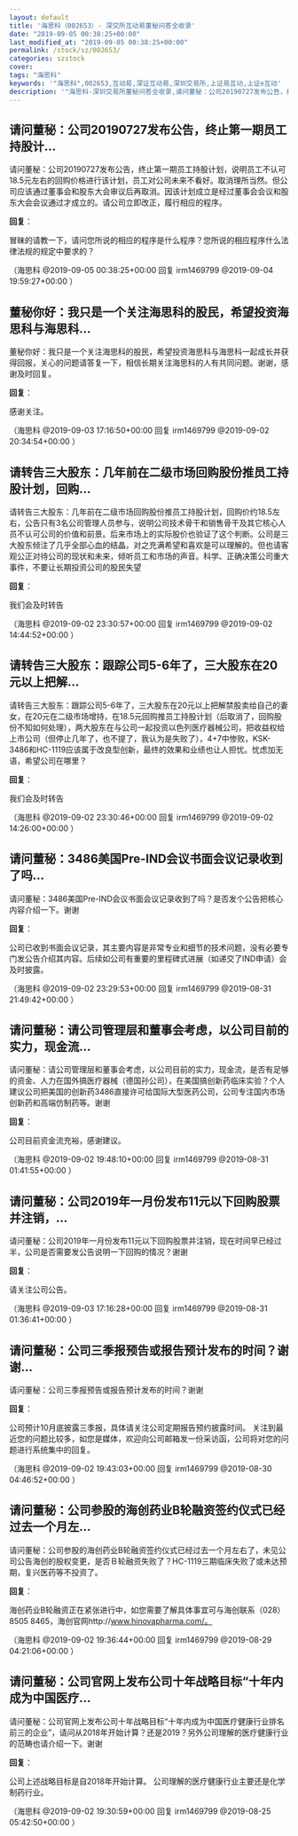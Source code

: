 ```yaml
---
layout: default
title: '海思科（002653）- 深交所互动易董秘问答全收录'
date: "2019-09-05 00:38:25+00:00"
last_modified_at: "2019-09-05 00:38:25+00:00"
permalink: /stock/sz/002653/
categories: szstock
cover: 
tags: "海思科"
keywords: '"海思科",002653,互动易,深证互动易,深圳交易所,上证易互动,上证e互动'
description: '"海思科-深圳交易所董秘问答全收录,请问董秘：公司20190727发布公告，终止第一期员工持股计划，说明员工不认可18.5元左右的回购价格进行该计划，员工对公司未来不看好。取消理所当然。但公司应该通过董事会和股东大会审议后再取消。因该计划成立是经过董事会会议和股东大会会议通过才成立的。请公司立即改正，履行相应的程序。"'
---
```


## 请问董秘：公司20190727发布公告，终止第一期员工持股计...

请问董秘：公司20190727发布公告，终止第一期员工持股计划，说明员工不认可18.5元左右的回购价格进行该计划，员工对公司未来不看好。取消理所当然。但公司应该通过董事会和股东大会审议后再取消。因该计划成立是经过董事会会议和股东大会会议通过才成立的。请公司立即改正，履行相应的程序。

**回复**：

冒昧的请教一下，请问您所说的相应的程序是什么程序？您所说的相应程序什么法律法规的规定中要求的？ 

（海思科  @2019-09-05 00:38:25+00:00 回复 irm1469799  @2019-09-04 19:59:27+00:00 ）

## 董秘你好：我只是一个关注海思科的股民，希望投资海思科与海思科...

董秘你好：我只是一个关注海思科的股民，希望投资海思科与海思科一起成长并获得回报，关心的问题请答复一下，相信长期关注海思科的人有共同问题。谢谢，感谢及时回复。

**回复**：

感谢关注。 

（海思科  @2019-09-03 17:16:50+00:00 回复 irm1469799  @2019-09-02 20:34:54+00:00 ）

## 请转告三大股东：几年前在二级市场回购股份推员工持股计划，回购...

请转告三大股东：几年前在二级市场回购股份推员工持股计划，回购价约18.5左右，公告只有3名公司管理人员参与，说明公司技术骨干和销售骨干及其它核心人员不认可公司的价值和前景。后来市场上的实际股价也验证了这个判断。公司是三大股东倾注了几乎全部心血的结晶，对之充满希望和喜欢是可以理解的。但也请客观公正对待公司的现状和未来，倾听员工和市场的声音。科学、正确决策公司重大事件，不要让长期投资公司的股民失望

**回复**：

我们会及时转告 

（海思科  @2019-09-02 23:30:57+00:00 回复 irm1469799  @2019-09-02 14:44:52+00:00 ）

## 请转告三大股东：跟踪公司5-6年了，三大股东在20元以上把解...

请转告三大股东：跟踪公司5-6年了，三大股东在20元以上把解禁股卖给自己的妻女，在20元在二级市场增持，在18.5元回购推员工持股计划（后取消了，回购股份不知如何处理），两大股东在与公司一起投资以色列医疗器械公司，把收益权给上市公司（但停止几年了，也不提了，我认为是失败了），4+7中惨败，KSK-3486和HC-1119应该属于改良型创新，最终的效果和业绩也让人担忧。忧虑加无语，希望公司在哪里？

**回复**：

我们会及时转告 

（海思科  @2019-09-02 23:30:46+00:00 回复 irm1469799  @2019-09-02 14:26:00+00:00 ）

## 请问董秘：3486美国Pre-IND会议书面会议记录收到了吗...

请问董秘：3486美国Pre-IND会议书面会议记录收到了吗？是否发个公告把核心内容介绍一下。谢谢

**回复**：

公司已收到书面会议记录，其主要内容是非常专业和细节的技术问题，没有必要专门发公告介绍其内容。后续如公司有重要的里程碑式进展（如递交了IND申请）会及时披露。 

（海思科  @2019-09-02 23:29:53+00:00 回复 irm1469799  @2019-08-31 21:49:42+00:00 ）

## 请问董秘：请公司管理层和董事会考虑，以公司目前的实力，现金流...

请问董秘：请公司管理层和董事会考虑，以公司目前的实力，现金流，是否有足够的资金、人力在国外搞医疗器械（德国孙公司），在美国搞创新药临床实验？个人建议公司把美国的创新药3486直接许可给国际大型医药公司，公司专注国内市场创新药和高端仿制药等。谢谢

**回复**：

公司目前资金流充裕，感谢建议。 

（海思科  @2019-09-02 19:48:10+00:00 回复 irm1469799  @2019-08-31 01:41:55+00:00 ）

## 请问董秘：公司2019年一月份发布11元以下回购股票并注销，...

请问董秘：公司2019年一月份发布11元以下回购股票并注销，现在时间早已经过半，公司是否需要发公告说明一下回购的情况？谢谢

**回复**：

请关注公司公告。 

（海思科  @2019-09-03 17:16:28+00:00 回复 irm1469799  @2019-08-31 01:36:41+00:00 ）

## 请问董秘：公司三季报预告或报告预计发布的时间？谢谢...

请问董秘：公司三季报预告或报告预计发布的时间？谢谢

**回复**：

公司预计10月底披露三季报，具体请关注公司定期报告预约披露时间。
关注到最近您的问题比较多，如您是媒体，欢迎向公司邮箱发一份采访函，公司将对您的问题进行系统集中的回复。 

（海思科  @2019-09-02 19:43:03+00:00 回复 irm1469799  @2019-08-30 04:46:52+00:00 ）

## 请问董秘：公司参股的海创药业B轮融资签约仪式已经过去一个月左...

请问董秘：公司参股的海创药业B轮融资签约仪式已经过去一个月左右了，未见公司公告海创的股权变更，是否Ｂ轮融资失败了？HC-1119三期临床失败了或未达预期，复兴医药等不投资了。

**回复**：

海创药业B轮融资正在紧张进行中，如您需要了解具体事宜可与海创联系（028） 8505 8465，海创官网http://www.hinovapharma.com/。 

（海思科  @2019-09-02 19:36:44+00:00 回复 irm1469799  @2019-08-29 04:21:06+00:00 ）

## 请问董秘：公司官网上发布公司十年战略目标“十年内成为中国医疗...

请问董秘：公司官网上发布公司十年战略目标“十年内成为中国医疗健康行业排名前三的企业”，请问从2018年开始计算？还是2019？另外公司理解的医疗健康行业的范畴也请介绍一下。谢谢

**回复**：

公司上述战略目标是自2018年开始计算。
公司理解的医疗健康行业主要还是化学制药行业。 

（海思科  @2019-09-02 19:30:59+00:00 回复 irm1469799  @2019-08-25 05:42:50+00:00 ）

